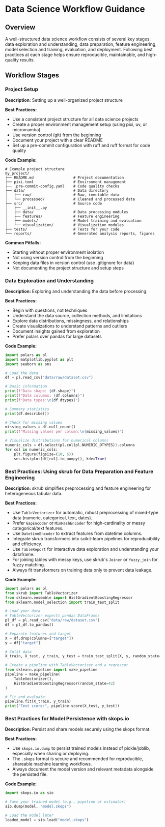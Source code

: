 # Data Science Workflow Guidance

## Overview
A well-structured data science workflow consists of several key stages: data exploration and understanding, data preparation, feature engineering, model selection and training, evaluation, and deployment. Following best practices at each stage helps ensure reproducible, maintainable, and high-quality results.

## Workflow Stages

### Project Setup
**Description:** Setting up a well-organized project structure

**Best Practices:**
- Use a consistent project structure for all data science projects
- Create a proper environment management setup (using pixi, uv, or micromamba)
- Use version control (git) from the beginning
- Document your project with a clear README
- Set up a pre-commit configuration with ruff and ruff format for code quality

**Code Example:**
```text
# Example project structure
my_project/
├── README.md                  # Project documentation
├── pixi.toml                  # Environment management
├── .pre-commit-config.yaml    # Code quality checks
├── data/                      # Data directory
│   ├── raw/                   # Raw, immutable data
│   └── processed/             # Cleaned and processed data
├── src/                       # Source code
│   ├── __init__.py
│   ├── data/                  # Data processing modules
│   ├── features/              # Feature engineering
│   ├── models/                # Model training and evaluation
│   └── visualization/         # Visualization modules
├── tests/                     # Tests for your code
└── reports/                   # Generated analysis reports, figures
```

**Common Pitfalls:**
- Starting without proper environment isolation
- Not using version control from the beginning
- Keeping data files in version control (use .gitignore for data)
- Not documenting the project structure and setup steps

### Data Exploration and Understanding
**Description:** Exploring and understanding the data before processing

**Best Practices:**
- Begin with questions, not techniques
- Understand the data source, collection methods, and limitations
- Explore data distributions, missingness, and relationships
- Create visualizations to understand patterns and outliers
- Document insights gained from exploration
- Prefer polars over pandas for large datasets

**Code Example:**
```python
import polars as pl
import matplotlib.pyplot as plt
import seaborn as sns

# Load the data
df = pl.read_csv("data/raw/dataset.csv")

# Basic information
print(f"Data shape: {df.shape}")
print(f"Data columns: {df.columns}")
print(f"Data types:\n{df.dtypes}")

# Summary statistics
print(df.describe())

# Check for missing values
missing_values = df.null_count()
print(f"Missing values per column:\n{missing_values}")

# Visualize distributions for numerical columns
numeric_cols = df.select(pl.col(pl.NUMERIC_DTYPES)).columns
for col in numeric_cols:
    plt.figure(figsize=(10, 6))
    sns.histplot(df[col].to_numpy(), kde=True)
```


### Best Practices: Using skrub for Data Preparation and Feature Engineering
**Description:** skrub simplifies preprocessing and feature engineering for heterogeneous tabular data.

**Best Practices:**
- Use `TableVectorizer` for automatic, robust preprocessing of mixed-type data (numeric, categorical, text, dates).
- Prefer `GapEncoder` or `MinHashEncoder` for high-cardinality or messy categorical/text features.
- Use `DatetimeEncoder` to extract features from datetime columns.
- Integrate skrub transformers into scikit-learn pipelines for reproducibility and efficiency.
- Use `TableReport` for interactive data exploration and understanding your dataframe.
- For joining tables with messy keys, use skrub's `Joiner` or `fuzzy_join` for fuzzy matching.
- Always fit transformers on training data only to prevent data leakage.

**Code Example:**
```python
import polars as pl
from skrub import TableVectorizer
from sklearn.ensemble import HistGradientBoostingRegressor
from sklearn.model_selection import train_test_split

# Load your data
# TableVectorizer expects pandas DataFrames
pl_df = pl.read_csv("data/raw/dataset.csv")
df = pl_df.to_pandas()

# Separate features and target
X = df.drop(columns=["target"])
y = df["target"]

# Split data
X_train, X_test, y_train, y_test = train_test_split(X, y, random_state=42)

# Create a pipeline with TableVectorizer and a regressor
from sklearn.pipeline import make_pipeline
pipeline = make_pipeline(
    TableVectorizer(),
    HistGradientBoostingRegressor(random_state=42)
)

# Fit and evaluate
pipeline.fit(X_train, y_train)
print("Test score:", pipeline.score(X_test, y_test))
```


### Best Practices for Model Persistence with skops.io
**Description:** Persist and share models securely using the skops format.

**Best Practices:**
- Use `skops.io.dump` to persist trained models instead of pickle/joblib, especially when sharing or deploying.
- The `.skops` format is secure and recommended for reproducible, shareable machine learning workflows.
- Always document the model version and relevant metadata alongside the persisted file.

**Code Example:**
```python
import skops.io as sio

# Save your trained model (e.g., pipeline or estimator)
sio.dump(model, "model.skops")

# Load the model later
loaded_model = sio.load("model.skops")
```

<!-- Additional workflow stages, best practices, code examples, and pitfalls can be added here following the same structure. -->
